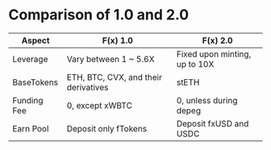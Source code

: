 # Comparison of 1.0 and 2.0



| Aspect      | F(x) 1.0                             | F(x) 2.0                      |
| ----------- | ------------------------------------ | ----------------------------- |
| Leverage    | Vary between 1 \~ 5.6X               | Fixed upon minting, up to 10X |
| BaseTokens  | ETH, BTC, CVX, and their derivatives | stETH                         |
| Funding Fee | 0, except xWBTC                      | 0, unless during depeg        |
| Earn Pool   | Deposit only fTokens                 | Deposit fxUSD and USDC        |
